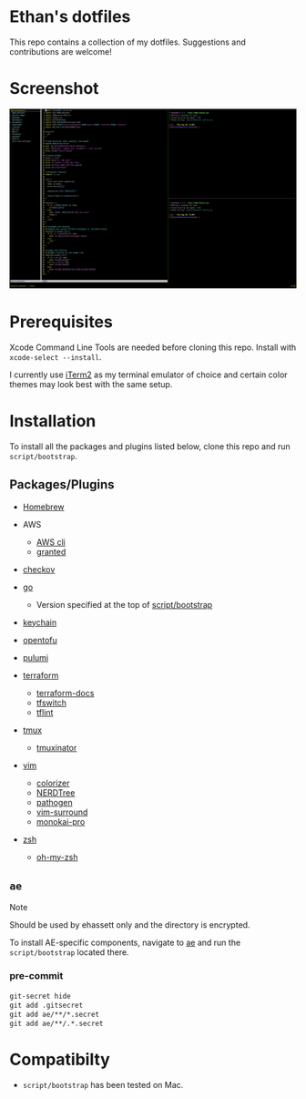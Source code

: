 # Ethan's dotfiles

This repo contains a collection of my dotfiles. Suggestions and contributions are welcome!

# Screenshot
![screenshot](src/screenshot.png)

# Prerequisites

Xcode Command Line Tools are needed before cloning this repo. Install with `xcode-select --install`.

I currently use [iTerm2](https://iterm2.com/) as my terminal emulator of choice and certain color themes may look best with the same setup.

# Installation

To install all the packages and plugins listed below, clone this repo and run `script/bootstrap`.

## Packages/Plugins

* [Homebrew](https://brew.sh)

* AWS
  * [AWS cli](https://aws.amazon.com/cli/)
  * [granted](https://docs.commonfate.io/granted/introduction)

* [checkov](https://www.checkov.io)

* [go](https://golang.org/)
  * Version specified at the top of [script/bootstrap](script/bootstrap)

* [keychain](https://packages.ubuntu.com/bionic/keychain)

* [opentofu](https://opentofu.org)

* [pulumi](https://www.pulumi.com)

* [terraform](https://terraform.io)
  * [terraform-docs](https://terraform-docs.io)
  * [tfswitch](https://tfswitch.warrensbox.com/)
  * [tflint](https://github.com/terraform-linters/tflint)

* [tmux](https://packages.ubuntu.com/bionic/tmux)
  * [tmuxinator](https://github.com/tmuxinator/tmuxinator)

* [vim](https://packages.ubuntu.com/bionic/vim)
  * [colorizer](https://github.com/lilydjwg/colorizer)
  * [NERDTree](https://github.com/scrooloose/nerdtree)
  * [pathogen](https://github.com/tpope/vim-pathogen)
  * [vim-surround](https://github.com/tpope/vim-surround)
  * [monokai-pro](https://github.com/phanviet/vim-monokai-pro)

* [zsh](https://packages.ubuntu.com/bionic/zsh)
  * [oh-my-zsh](https://github.com/robbyrussell/oh-my-zsh)

## `ae`

> [!NOTE]
> Should be used by ehassett only and the directory is encrypted.

To install AE-specific components, navigate to [ae](ae/) and run the `script/bootstrap` located there.

### pre-commit
```
git-secret hide
git add .gitsecret
git add ae/**/*.secret
git add ae/**/.*.secret
```

# Compatibilty
* `script/bootstrap` has been tested on Mac.
